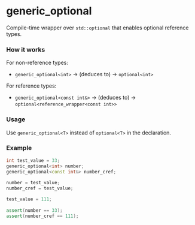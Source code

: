 # generic_optional

Compile-time wrapper over `std::optional` that enables optional reference types.

### How it works

For non-reference types:
- `generic_optional<int>` &rarr; (deduces to) &rarr; `optional<int>`

For reference types:
- `generic_optional<const int&>` &rarr;  (deduces to) &rarr; `optional<reference_wrapper<const int>>`

### Usage

Use `generic_optional<T>` instead of `optional<T>` in the declaration.

### Example

```cpp
int test_value = 33;
generic_optional<int> number;
generic_optional<const int&> number_cref;
    
number = test_value;
number_cref = test_value;

test_value = 111;
    
assert(number == 33);
assert(number_cref == 111);
```
